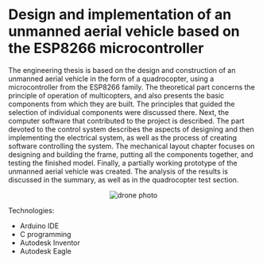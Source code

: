 # Design and implementation of an unmanned aerial vehicle based on the ESP8266 microcontroller

The engineering thesis is based on the design and construction of an unmanned aerial vehicle in the form of a quadrocopter, using a microcontroller from the ESP8266 family. The theoretical part concerns the principle of operation of multicopters, and also presents the basic components from which they are built. The principles that guided the selection of individual components were discussed there. Next, the computer software that contributed to the project is described. The part devoted to the control system describes the aspects of designing and then implementing the electrical system, as well as the process of creating software controlling the system. The mechanical layout chapter focuses on designing and building the frame, putting all the components together, and testing the finished model. Finally, a partially working prototype of the unmanned aerial vehicle was created. The analysis of the results is discussed in the summary, as well as in the quadrocopter test section.


<p align="center"> <img src="https://github.com/KrystianJamrogiewicz/engineeringThesis/assets/155767356/9d2e1c73-0d41-4cfe-87f8-8c3e004a9290" alt="drone photo"> </p>


Technologies:
- Arduino IDE
- C programming
- Autodesk Inventor
- Autodesk Eagle



